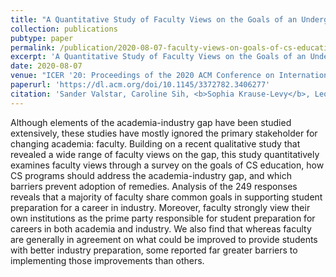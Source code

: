 ```yaml
---
title: "A Quantitative Study of Faculty Views on the Goals of an Undergraduate CS Program and Preparing Students for Industry"
collection: publications
pubtype: paper
permalink: /publication/2020-08-07-faculty-views-on-goals-of-cs-education-qual
excerpt: 'A Quantitative Study of Faculty Views on the Goals of an Undergraduate CS Program and Preparing Students for Industry'
date: 2020-08-07
venue: "ICER '20: Proceedings of the 2020 ACM Conference on International Computing Education Research"
paperurl: 'https://dl.acm.org/doi/10.1145/3372782.3406277'
citation: 'Sander Valstar, Caroline Sih, <b>Sophia Krause-Levy</b>, Leo Porter, and William G. Griswold. 2020. A Quantitative Study of Faculty Views on the Goals of an Undergraduate CS Program and Preparing Students for Industry. <i>In Proceedings of the 2020 ACM Conference on International Computing Education Research (ICER)</i>. 113–123. <a href="https://dl.acm.org/doi/10.1145/3372782.3406277" target="_blank">doi/10.1145/3372782.3406277</a>'
---
```

Although elements of the academia-industry gap have been studied extensively, these studies have mostly ignored the primary stakeholder for changing academia: faculty. Building on a recent qualitative study that revealed a wide range of faculty views on the gap, this study quantitatively examines faculty views through a survey on the goals of CS education, how CS programs should address the academia-industry gap, and which barriers prevent adoption of remedies. Analysis of the 249 responses reveals that a majority of faculty share common goals in supporting student preparation for a career in industry. Moreover, faculty strongly view their own institutions as the prime party responsible for student preparation for careers in both academia and industry. We also find that whereas faculty are generally in agreement on what could be improved to provide students with better industry preparation, some reported far greater barriers to implementing those improvements than others.